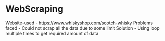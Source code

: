 # WebScraping

Website-used - https://www.whiskyshop.com/scotch-whisky
Problems faced - Could not scrap all the data due to some limit
Solution - Using loop multiple times to get required amount of data
